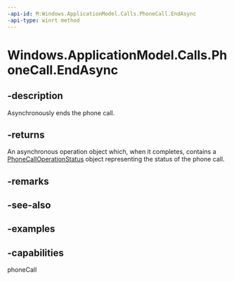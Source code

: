 ```yaml
---
-api-id: M:Windows.ApplicationModel.Calls.PhoneCall.EndAsync
-api-type: winrt method
---
```


# Windows.ApplicationModel.Calls.PhoneCall.EndAsync

<!--
public Windows.Foundation.IAsyncOperation<Windows.ApplicationModel.Calls.PhoneCallOperationStatus> EndAsync ();
-->

## -description

Asynchronously ends the phone call.

## -returns

An asynchronous operation object which, when it completes, contains a [PhoneCallOperationStatus](/uwp/api/windows.applicationmodel.calls.phonecalloperationstatus) object representing the status of the phone call.

## -remarks

## -see-also

## -examples

## -capabilities
phoneCall
